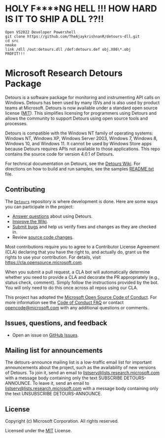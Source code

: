# HOLY F****NG HELL !!! HOW HARD IS IT TO SHIP A DLL ??!!

```
Open VS2022 Developer Powershell
git clone https://github.com/TheAjaykrishnanR/detours-dll.git
cd src
nmake
link /dll /out:detours.dll /def:detours.def obj.X86\*.obj
PROFIT!!!

```

# Microsoft Research Detours Package

Detours is a software package for monitoring and instrumenting API calls on Windows. Detours
has been used by many ISVs and  is also  used by product teams at Microsoft. Detours is now available under
a standard open source  license ([MIT](https://github.com/microsoft/Detours/blob/master/LICENSE.md)).  This simplifies licensing for programmers using Detours
and allows the community to support Detours using open source tools and processes.

Detours is compatible with the Windows NT family of
operating systems: Windows NT, Windows XP, Windows Server 2003, Windows 7,
Windows 8, Windows 10, and Windows 11.  It cannot be used by Windows Store apps
because Detours requires APIs not available to those applications.
This repo contains the source code for version 4.0.1 of Detours.

For technical documentation on Detours, see the [Detours Wiki](https://github.com/microsoft/Detours/wiki).
For directions on how to build and run samples, see the
samples [README.txt](https://github.com/Microsoft/Detours/blob/master/samples/README.TXT) file.

## Contributing

The [`Detours`](https://github.com/microsoft/detours) repository is where development is done.
Here are some ways you can participate in the project:

* [Answer questions](https://github.com/microsoft/detours/issues) about using Detours.
* [Improve the Wiki](https://github.com/microsoft/detours/wiki).
* [Submit bugs](https://github.com/microsoft/detours/issues) and help us verify fixes and changes as they are checked in.
* Review [source code changes](https://github.com/microsoft/detours/pulls).

Most contributions require you to agree to a Contributor License Agreement (CLA) declaring that
you have the right to, and actually do, grant us the rights to use your contribution.
For details, visit https://cla.opensource.microsoft.com.

When you submit a pull request, a CLA bot will automatically determine whether you need to provide
a CLA and decorate the PR appropriately (e.g., status check, comment). Simply follow the instructions
provided by the bot. You will only need to do this once across all repos using our CLA.

This project has adopted the [Microsoft Open Source Code of Conduct](https://opensource.microsoft.com/codeofconduct/). For more information see the [Code of Conduct FAQ](https://opensource.microsoft.com/codeofconduct/faq/) or contact [opencode@microsoft.com](mailto:opencode@microsoft.com) with any additional questions or comments.

## Issues, questions, and feedback

* Open an issue on [GitHub Issues](https://github.com/Microsoft/detours/issues).

## Mailing list for announcements

The detours-announce mailing list is a low-traffic email list for important announcements
about the project, such as the availability of new versions of Detours.  To join it, send
an email to listserv@lists.research.microsoft.com with a
message body containing only the text SUBSCRIBE DETOURS-ANNOUNCE.
To leave it, send an email to listserv@lists.research.microsoft.com with a
message body containing only the text UNSUBSCRIBE DETOURS-ANNOUNCE.


## License

Copyright (c) Microsoft Corporation. All rights reserved.

Licensed under the [MIT](LICENSE.md) License.